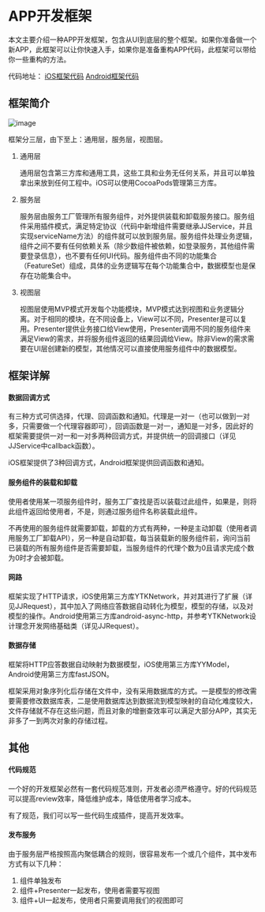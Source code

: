 # APP开发框架

本文主要介绍一种APP开发框架，包含从UI到底层的整个框架。如果你准备做一个新APP，此框架可以让你快速入手，如果你是准备重构APP代码，此框架可以带给你一些重构的方法。

代码地址：
[iOS框架代码](https://github.com/hamilyjing/JJAppFramework/tree/master/JJiOSFramework)
[Android框架代码](https://github.com/hamilyjing/JJAppFramework/tree/master/JJAndroidFramework)

## 框架简介

![image](https://mmbiz.qlogo.cn/mmbiz/YTAjOycganPHiamCrmnWPKrOKOtudk0YUdvxGFgMno68Gic4GWe2L8icfnPiaOWKW9R3YdUr1sqicBkEWRdobTjCyZQ/0?wx_fmt=jpeg)

框架分三层，由下至上：通用层，服务层，视图层。

1. 通用层

	通用层包含第三方库和通用工具，这些工具和业务无任何关系，并且可以单独拿出来放到任何工程中。iOS可以使用CocoaPods管理第三方库。
	
2. 服务层
	
	服务层由服务工厂管理所有服务组件，对外提供装载和卸载服务接口。服务组件采用插件模式，满足特定协议（代码中新增组件需要继承JJService，并且实现serviceName方法）的组件就可以放到服务层。服务组件处理业务逻辑，组件之间不要有任何依赖关系（除少数组件被依赖，如登录服务，其他组件需要登录信息），也不要有任何UI代码。服务组件由不同的功能集合（FeatureSet）组成，具体的业务逻辑写在每个功能集合中，数据模型也是保存在功能集合中。
	
3. 视图层

	视图层使用MVP模式开发每个功能模块，MVP模式达到视图和业务逻辑分离。对于相同的模块，在不同设备上，View可以不同，Presenter是可以复用。Presenter提供业务接口给View使用，Presenter调用不同的服务组件来满足View的需求，并将服务组件返回的结果回调给View。除非View的需求需要在UI层创建新的模型，其他情况可以直接使用服务组件中的数据模型。

## 框架详解

#### 数据回调方式

有三种方式可供选择，代理、回调函数和通知。代理是一对一（也可以做到一对多，只需要做一个代理容器即可），回调函数是一对一，通知是一对多，因此好的框架需要提供一对一和一对多两种回调方式，并提供统一的回调接口（详见JJService中callback函数）。

iOS框架提供了3种回调方式，Android框架提供回调函数和通知。

#### 服务组件的装载和卸载

使用者使用某一项服务组件时，服务工厂查找是否以装载过此组件，如果是，则将此组件返回给使用者，不是，则通过服务组件名称装载此组件。

不再使用的服务组件就需要卸载，卸载的方式有两种，一种是主动卸载（使用者调用服务工厂卸载API），另一种是自动卸载，每当装载新的服务组件前，询问当前已装载的所有服务组件是否需要卸载，当服务组件的代理个数为0且请求完成个数为0时才会被卸载。

#### 网路

框架实现了HTTP请求，iOS使用第三方库YTKNetwork，并对其进行了扩展（详见JJRequest），其中加入了网络应答数据自动转化为模型，模型的存储，以及对模型的操作。Android使用第三方库android-async-http，并参考YTKNetwork设计理念开发网络基础类（详见JJRequest）。

#### 数据存储

框架将HTTP应答数据自动映射为数据模型，iOS使用第三方库YYModel，Android使用第三方库fastJSON。

框架采用对象序列化后存储在文件中，没有采用数据库的方式。一是模型的修改需要需要修改数据库表，二是使用数据库达到数据流到模型映射的自动化难度较大，文件存储就不存在这些问题，而且对象的增删查效率可以满足大部分APP，其实无非多了一到两次对象的存储过程。

## 其他

#### 代码规范

一个好的开发框架必然有一套代码规范准则，开发者必须严格遵守。好的代码规范可以提高review效率，降低维护成本，降低使用者学习成本。

有了规范，我们可以写一些代码生成插件，提高开发效率。

#### 发布服务

由于服务层严格按照高内聚低耦合的规则，很容易发布一个或几个组件，其中发布方式有以下几种：

1. 组件单独发布
2. 组件+Presenter一起发布，使用者需要写视图
3. 组件+UI一起发布，使用者只需要调用我们的视图即可

